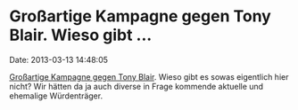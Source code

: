 Großartige Kampagne gegen Tony Blair. Wieso gibt \...
=====================================================

Date: 2013-03-13 14:48:05

[Großartige Kampagne gegen Tony
Blair](http://ml.spiegel.de/article.do?id=885907). Wieso gibt es sowas
eigentlich hier nicht? Wir hätten da ja auch diverse in Frage kommende
aktuelle und ehemalige Würdenträger.
